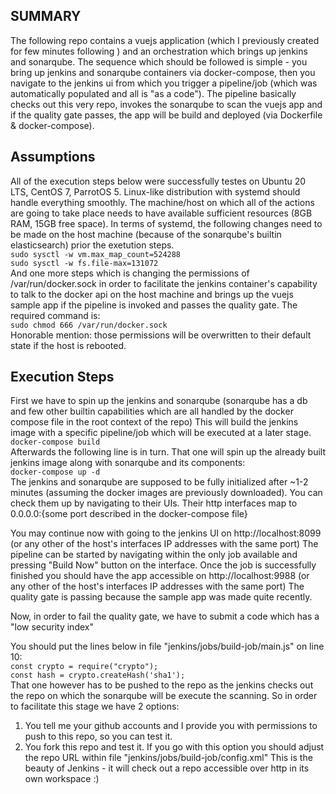 ## SUMMARY
The following repo contains a vuejs application (which I previously created for few minutes following ) and an orchestration which brings up jenkins and sonarqube. The sequence which should be followed is simple - you bring up jenkins and sonarqube containers via docker-compose, then you navigate to the jenkins ui from which you trigger a pipeline/job (which was automatically populated and all is "as a code"). The pipeline basically checks out this very repo, invokes the sonarqube to scan the vuejs app and if the quality gate passes, the app will be build and deployed (via Dockerfile & docker-compose).

## Assumptions
All of the execution steps below were successfully testes on Ubuntu 20 LTS, CentOS 7, ParrotOS 5. Linux-like distribution with systemd should handle everything smoothly. The machine/host on which all of the actions are going to take place needs to have available sufficient resources (8GB RAM, 15GB free space). 
In terms of systemd, the following changes need to be made on the host machine (because of the sonarqube's builtin elasticsearch) prior the exetution steps.  
  `sudo sysctl -w vm.max_map_count=524288`  
  `sudo sysctl -w fs.file-max=131072`  
And one more steps which is changing the permissions of /var/run/docker.sock in order to facilitate the jenkins container's capability to talk to the docker api on the host machine and brings up the vuejs sample app if the pipeline is invoked and passes the quality gate. The required command is:  
  `sudo chmod 666 /var/run/docker.sock`  
Honorable mention: those permissions will be overwritten to their default state if the host is rebooted.

## Execution Steps
First we have to spin up the jenkins and sonarqube (sonarqube has a db and few other builtin capabilities which are all handled by the docker compose file in the root context of the repo)
This will build the jenkins image with a specific pipeline/job which will be executed at a later stage.  
  `docker-compose build`  
Afterwards the following line is in turn. That one will spin up the already built jenkins image along with sonarqube and its components:  
  `docker-compose up -d`  
The jenkins and sonarqube are supposed to be fully initialized after ~1-2 minutes (assuming the docker images are previously downloaded). You can check them up by navigating to their UIs. Their http interfaces map to 0.0.0.0:{some port described in the docker-compose file} 

You may continue now with going to the jenkins UI on http://localhost:8099 (or any other of the host's interfaces IP addresses with the same port)
The pipeline can be started by navigating within the only job available and pressing "Build Now" button on the interface.
Once the job is successfully finished you should have the app accessible on http://localhost:9988 (or any other of the host's interfaces IP addresses with the same port)
The quality gate is passing because the sample app was made quite recently.

Now, in order to fail the quality gate, we have to submit a code which has a "low security index"

You should put the lines below in file "jenkins/jobs/build-job/main.js" on line 10:  
`const crypto = require("crypto");`   
`const hash = crypto.createHash('sha1');`  
That one however has to be pushed to the repo as the jenkins checks out the repo on which the sonarqube will be execute the scanning. So in order to facilitate this stage we have 2 options:
1. You tell me your github accounts and I provide you with permissions to push to this repo, so you can test it.
2. You fork this repo and test it. If you go with this option you should adjust the repo URL within file "jenkins/jobs/build-job/config.xml"
This is the beauty of Jenkins - it will check out a repo accessible over http in its own workspace :)
